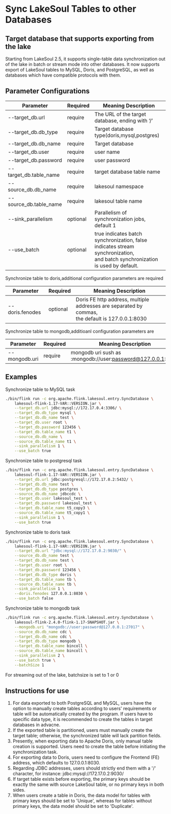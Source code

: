 # Sync LakeSoul Tables to other Databases

<!--
SPDX-FileCopyrightText: 2023 LakeSoul Contributors

SPDX-License-Identifier: Apache-2.0
-->
## Target database that supports exporting from the lake
Starting from LakeSoul 2.5, it supports single-table data synchronization out of the lake in batch or stream mode into other databases. It now supports export of LakeSoul tables to MySQL, Doris, and PostgreSQL, as well as databases which have compatible protocols with them.

## Parameter Configurations

| Parameter              | Required | Meaning Description                                                                                                                |
|------------------------|----------|------------------------------------------------------------------------------------------------------------------------------------|
| --target_db.url        | require  | The URL of the target database, ending with ‘/’                                                                                    |
| --target_db.db_type    | require  | Target database type(doris,mysql,postgres)                                                                                         |
| --target_db.db_name    | require  | Target database                                                                                                                    |
| --target_db.user       | require  | user name                                                                                                                          |
| --target_db.password   | require  | user password                                                                                                                      |
| --target_db.table_name | require  | target database table name                                                                                                         |
| --source_db.db_name    | require  | lakesoul namespace                                                                                                                 |
| --source_db.table_name | require  | lakesoul table name                                                                                                                |
| --sink_parallelism     | optional | Parallelism of synchronization jobs, default 1                                                                                     |
| --use_batch            | optional | true indicates batch synchronization, false indicates stream synchronization,  <br/> and batch synchronization is used by default. |

Synchronize table to doris,additional configuration parameters are required

| Parameter       | Required | Meaning Description                                                                                |
|-----------------|----------|----------------------------------------------------------------------------------------------------|
| --doris.fenodes | optional | Doris FE http address, multiple addresses are separated by commas,   <br/>the default is 127.0.0.1:8030 |

Synchronize table to mongodb,additioanl configuration parameters are

| Parameter     | Required | Meaning Description                                         |
|---------------|----------|-------------------------------------------------------------|
| --mongodb.uri | require  | mongodb uri sush as :mongodb://user:password@127.0.0.1:2701 |

## Examples
Synchronize table to MySQL task

```bash
./bin/flink run -c org.apache.flink.lakesoul.entry.SyncDatabase \
    lakesoul-flink-1.17-VAR::VERSION.jar \
    --target_db.url jdbc:mysql://172.17.0.4:3306/ \
    --target_db.db_type mysql \
    --target_db.db_name test \
    --target_db.user root \
    --target_db.password 123456 \
    --target_db.table_name t1 \
    --source_db.db_name \
    --source_db.table_name t1 \
    --sink_parallelism 1 \
    --use_batch true
```
Synchronize table to postgresql task

```bash
./bin/flink run -c org.apache.flink.lakesoul.entry.SyncDatabase \
    lakesoul-flink-1.17-VAR::VERSION.jar \
    --target_db.url jdbc:postgresql://172.17.0.2:5432/ \
    --target_db.db_name test \
    --target_db.db_type postgres \
    --source_db.db_name jdbccdc \
    --target_db.user lakesoul_test \
    --target_db.password lakesoul_test \
    --target_db.table_name t5_copy3 \
    --source_db.table_name t5_copy1 \
    --sink_parallelism 1 \
    --use_batch true
```
Synchronize table to doris task
```bash
./bin/flink run -c org.apache.flink.lakesoul.entry.SyncDatabase \
    lakesoul-flink-1.17-VAR::VERSION.jar \
    --target_db.url "jdbc:mysql://172.17.0.2:9030/" \
    --source_db.db_name test \
    --target_db.db_name test \
    --target_db.user root \
    --target_db.password 123456 \
    --target_db.db_type doris \
    --target_db.table_name tb \
    --source_db.table_name tb \
    --sink_parallelism 1 \
    --doris.fenodes 127.0.0.1:8030 \
    --use_batch false 
```
Synchronize table to mongodb task
```bash
./bin/flink run -c org.apache.flink.lakesoul.entry.SyncDatabase \
    lakesoul-flink-2.4.0-flink-1.17-SNAPSHOT.jar \
    --mongodb.uri "mongodb://user:password@127.0.0.1:27017" \
    --source_db.db_name cdc \
    --target_db.db_name cdc \
    --target_db.db_type mongodb \
    --target_db.table_name bincoll \
    --source_db.table_name bincoll \
    --sink_parallelism 2 \
    --use_batch true \
    --batchSize 1
```
For streaming out of the lake, batchsize is set to 1 or 0
## Instructions for use
1. For data exported to both PostgreSQL and MySQL, users have the option to manually create tables according to users' requirements or table will be automatically created by the program. If users have to specific data type, it is recommended to create the tables in target databases in advacne.  
2. If the exported table is partitioned, users must manually create the target table; otherwise, the synchronized table will lack partition fields.  
3. Presently, when exporting data to Apache Doris, only manual table creation is supported. Users need to create the table before initiating the synchronization task.  
4. For exporting data to Doris, users need to configure the Frontend (FE) address, which defaults to 127.0.0.1:8030.  
5. Regarding JDBC addresses, users should strictly end them with a '/' character, for instance: jdbc:mysql://172.17.0.2:9030/  
6. If target table exists before exporting, the primary keys should be exactly the same with source LakeSoul table, or no primary keys in both sides.
6. When users create a table in Doris, the data model for tables with primary keys should be set to 'Unique', whereas for tables without primary keys, the data model should be set to 'Duplicate'.